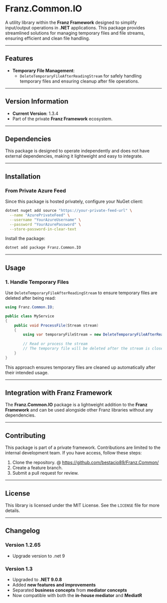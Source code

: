 ﻿# **Franz.Common.IO**

A utility library within the **Franz Framework** designed to simplify input/output operations in **.NET** applications. This package provides streamlined solutions for managing temporary files and file streams, ensuring efficient and clean file handling.

---

## **Features**

- **Temporary File Management**:
  - `DeleteTemporaryFileAfterReadingStream` for safely handling temporary files and ensuring cleanup after file operations.

---

## **Version Information**

- **Current Version**: 1.3.4
- Part of the private **Franz Framework** ecosystem.

---

## **Dependencies**

This package is designed to operate independently and does not have external dependencies, making it lightweight and easy to integrate.

---

## **Installation**

### **From Private Azure Feed**
Since this package is hosted privately, configure your NuGet client:

```bash
dotnet nuget add source "https://your-private-feed-url" \
  --name "AzurePrivateFeed" \
  --username "YourAzureUsername" \
  --password "YourAzurePassword" \
  --store-password-in-clear-text
```

Install the package:

```bash
dotnet add package Franz.Common.IO  
```

---

## **Usage**

### **1. Handle Temporary Files**

Use `DeleteTemporaryFileAfterReadingStream` to ensure temporary files are deleted after being read:

```csharp
using Franz.Common.IO;

public class MyService
{
    public void ProcessFile(Stream stream)
    {
        using var temporaryFileStream = new DeleteTemporaryFileAfterReadingStream(stream);
        
        // Read or process the stream
        // The temporary file will be deleted after the stream is closed
    }
}
```

This approach ensures temporary files are cleaned up automatically after their intended usage.

---

## **Integration with Franz Framework**

The **Franz.Common.IO** package is a lightweight addition to the **Franz Framework** and can be used alongside other Franz libraries without any dependencies.

---

## **Contributing**

This package is part of a private framework. Contributions are limited to the internal development team. If you have access, follow these steps:
1. Clone the repository. @ https://github.com/bestacio89/Franz.Common/
2. Create a feature branch.
3. Submit a pull request for review.

---

## **License**

This library is licensed under the MIT License. See the `LICENSE` file for more details.

---

## **Changelog**

### Version 1.2.65
- Upgrade version to .net 9


### Version 1.3
- Upgraded to **.NET 9.0.8**
- Added **new features and improvements**
- Separated **business concepts** from **mediator concepts**
- Now compatible with both the **in-house mediator** and **MediatR**